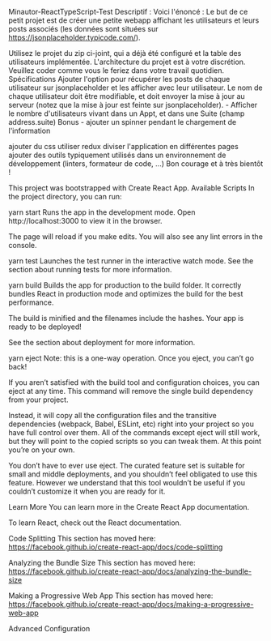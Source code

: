 Minautor-ReactTypeScript-Test
Descriptif :
Voici l'énoncé : Le but de ce petit projet est de créer une petite webapp affichant les utilisateurs et leurs posts associés (les données sont situées sur https://jsonplaceholder.typicode.com/).

Utilisez le projet du zip ci-joint, qui a déjà été configuré et la table des utilisateurs implémentée.
L'architecture du projet est à votre discrétion. Veuillez coder comme vous le feriez dans votre travail quotidien.
Spécifications Ajouter l'option pour récupérer les posts de chaque utilisateur sur jsonplaceholder et les afficher avec leur utilisateur.
Le nom de chaque utilisateur doit être modifiable, et doit envoyer la mise à jour au serveur (notez que la mise à jour est feinte sur jsonplaceholder). - Afficher le nombre d'utilisateurs vivant dans un Appt, et dans une Suite (champ address.suite)
Bonus - ajouter un spinner pendant le chargement de l'information

ajouter du css
utiliser redux
diviser l'application en différentes pages
ajouter des outils typiquement utilisés dans un environnement de développement (linters, formateur de code, ...)
Bon courage et à très bientôt !

This project was bootstrapped with Create React App.
Available Scripts
In the project directory, you can run:

yarn start
Runs the app in the development mode.
Open http://localhost:3000 to view it in the browser.

The page will reload if you make edits.
You will also see any lint errors in the console.

yarn test
Launches the test runner in the interactive watch mode.
See the section about running tests for more information.

yarn build
Builds the app for production to the build folder.
It correctly bundles React in production mode and optimizes the build for the best performance.

The build is minified and the filenames include the hashes.
Your app is ready to be deployed!

See the section about deployment for more information.

yarn eject
Note: this is a one-way operation. Once you eject, you can’t go back!

If you aren’t satisfied with the build tool and configuration choices, you can eject at any time. This command will remove the single build dependency from your project.

Instead, it will copy all the configuration files and the transitive dependencies (webpack, Babel, ESLint, etc) right into your project so you have full control over them. All of the commands except eject will still work, but they will point to the copied scripts so you can tweak them. At this point you’re on your own.

You don’t have to ever use eject. The curated feature set is suitable for small and middle deployments, and you shouldn’t feel obligated to use this feature. However we understand that this tool wouldn’t be useful if you couldn’t customize it when you are ready for it.

Learn More
You can learn more in the Create React App documentation.

To learn React, check out the React documentation.

Code Splitting
This section has moved here: https://facebook.github.io/create-react-app/docs/code-splitting

Analyzing the Bundle Size
This section has moved here: https://facebook.github.io/create-react-app/docs/analyzing-the-bundle-size

Making a Progressive Web App
This section has moved here: https://facebook.github.io/create-react-app/docs/making-a-progressive-web-app

Advanced Configuration